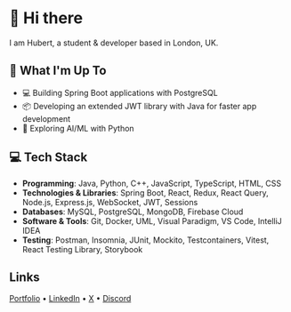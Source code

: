 # 👋 Hi there 

I am Hubert, a student & developer based in London, UK.

## 🚀 What I'm Up To

- 💻 Building Spring Boot applications with PostgreSQL
- 📦 Developing an extended JWT library with Java for faster app development
- 🤖 Exploring AI/ML with Python

## 💻 Tech Stack

-   **Programming**:                  Java, Python, C++, JavaScript, TypeScript, HTML, CSS
-   **Technologies & Libraries**:     Spring Boot, React, Redux, React Query, Node.js, Express.js, WebSocket, JWT, Sessions
-   **Databases**:                    MySQL, PostgreSQL, MongoDB, Firebase Cloud
-   **Software & Tools**:             Git, Docker, UML, Visual Paradigm, VS Code, IntelliJ IDEA
-   **Testing**:                      Postman, Insomnia, JUnit, Mockito, Testcontainers, Vitest, React Testing Library, Storybook

## Links

<!--   
<p align="center">
  <p align="center">
    <a href="https://discord.com/users/527963473184030720" target="_blank" rel="nofollow">
        <img src="https://lanyard.cnrad.dev/api/527963473184030720?idleMessage=Probably%20doing%20something..." alt="Discord Presence" width="" align="center">
    </a>
  </p> -->
  
<p align="left">
    <a href="https://www.hstoklosa.dev/">Portfolio</a>
    •
    <a href="https://www.linkedin.com/in/hubertstoklosa">LinkedIn</a>
    •
    <a href="https://twitter.com/exotic2137">X</a>
    •
    <a href="https://discord.com/users/527963473184030720">Discord</a>
  </p> 
</p>    
